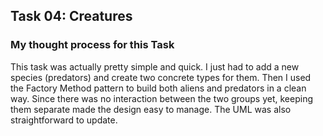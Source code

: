 ## Task 04: Creatures

### My thought process for this Task

This task was actually pretty simple and quick. I just had to add a new species (predators) and create two concrete types for them. Then I used the Factory Method pattern to build both aliens and predators in a clean way. Since there was no interaction between the two groups yet, keeping them separate made the design easy to manage. The UML was also straightforward to update.
